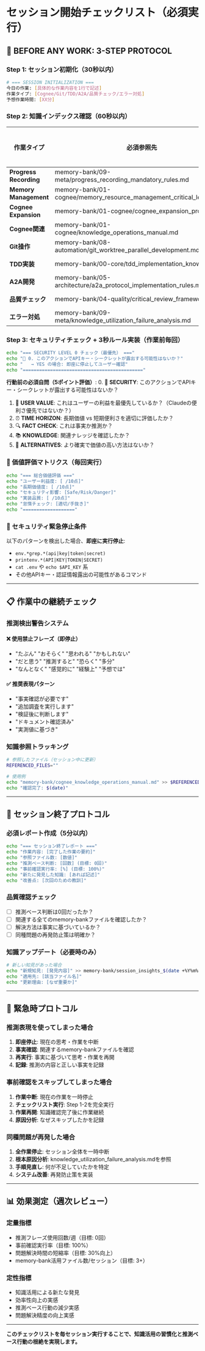 # セッション開始チェックリスト（必須実行）

## 🚨 BEFORE ANY WORK: 3-STEP PROTOCOL

### Step 1: セッション初期化（30秒以内）

```bash
# === SESSION INITIALIZATION ===
今日の作業: [具体的な作業内容を1行で記述]
作業タイプ: [Cognee/Git/TDD/A2A/品質チェック/エラー対処]
予想作業時間: [XX分]
```

### Step 2: 知識インデックス確認（60秒以内）

| 作業タイプ | 必須参照先 | 確認済み |
|-----------|------------|----------|
| **Progress Recording** | memory-bank/09-meta/progress_recording_mandatory_rules.md | [ ] |
| **Memory Management** | memory-bank/01-cognee/memory_resource_management_critical_lessons.md | [ ] |
| **Cognee Expansion** | memory-bank/01-cognee/cognee_expansion_progress.md | [ ] |
| **Cognee関連** | memory-bank/01-cognee/knowledge_operations_manual.md | [ ] |
| **Git操作** | memory-bank/08-automation/git_worktree_parallel_development.md | [ ] |
| **TDD実装** | memory-bank/00-core/tdd_implementation_knowledge.md | [ ] |
| **A2A開発** | memory-bank/05-architecture/a2a_protocol_implementation_rules.md | [ ] |
| **品質チェック** | memory-bank/04-quality/critical_review_framework.md | [ ] |
| **エラー対処** | memory-bank/09-meta/knowledge_utilization_failure_analysis.md | [ ] |

### Step 3: セキュリティチェック + 3秒ルール実装（作業前毎回）

```bash
echo "=== SECURITY LEVEL 0 チェック（最優先） ==="
echo "🚨 0. このアクションでAPIキー・シークレットが露出する可能性はないか？"
echo "   → YES の場合: 即座に停止してユーザー確認"
echo "============================================"
```

**行動前の必須自問（5ポイント評価）**:
0. 🚨 **SECURITY**: このアクションでAPIキー・シークレットが露出する可能性はないか？
1. 🎯 **USER VALUE**: これはユーザーの利益を最優先しているか？（Claudeの便利さ優先ではないか？）
2. ⏰ **TIME HORIZON**: 長期価値 vs 短期便利さを適切に評価したか？
3. 🔍 **FACT CHECK**: これは事実か推測か？
4. 📚 **KNOWLEDGE**: 関連ナレッジを確認したか？
5. 🎲 **ALTERNATIVES**: より確実で価値の高い方法はないか？

### 🎯 価値評価マトリクス（毎回実行）
```bash
echo "=== 総合価値評価 ==="
echo "ユーザー利益度: [ /10点]"
echo "長期価値度: [ /10点]"  
echo "セキュリティ影響: [Safe/Risk/Danger]"
echo "実装品質: [ /10点]"
echo "怠惰チェック: [適切/手抜き]"
echo "==================="
```

### 🚨 セキュリティ緊急停止条件
以下のパターンを検出した場合、**即座に実行停止**:
- `env.*grep.*(api|key|token|secret)`
- `printenv.*(API|KEY|TOKEN|SECRET)`  
- `cat .env` や `echo $API_KEY` 系
- その他APIキー・認証情報露出の可能性があるコマンド

---

## 📋 作業中の継続チェック

### 推測検出警告システム

#### ❌ 使用禁止フレーズ（即停止）
- "たぶん" "おそらく" "思われる" "かもしれない"
- "だと思う" "推測すると" "恐らく" "多分"
- "なんとなく" "感覚的に" "経験上" "予想では"

#### ✅ 推奨表現パターン
- "事実確認が必要です"
- "追加調査を実行します"
- "検証後に判断します"
- "ドキュメント確認済み"
- "実測値に基づき"

### 知識参照トラッキング

```bash
# 参照したファイル（セッション中に更新）
REFERENCED_FILES=""

# 使用例
echo "memory-bank/cognee_knowledge_operations_manual.md" >> $REFERENCED_FILES
echo "確認完了: $(date)"
```

---

## 🎯 セッション終了プロトコル

### 必須レポート作成（5分以内）

```bash
echo "=== セッション終了レポート ==="
echo "作業内容: [完了した作業の要約]"
echo "参照ファイル数: [数値]"
echo "推測ベース判断: [回数] (目標: 0回)"
echo "事前確認実行率: [%] (目標: 100%)"
echo "新たに発見した知識: [あれば記述]"
echo "改善点: [次回のための教訓]"
```

### 品質確認チェック

- [ ] 推測ベース判断は0回だったか？
- [ ] 関連する全てのmemory-bankファイルを確認したか？
- [ ] 解決方法は事実に基づいているか？
- [ ] 同種問題の再発防止策は明確か？

### 知識アップデート（必要時のみ）

```bash
# 新しい知見があった場合
echo "新規知見: [発見内容]" >> memory-bank/session_insights_$(date +%Y%m%d).md
echo "適用先: [該当ファイル名]"
echo "更新理由: [なぜ重要か]"
```

---

## 🚨 緊急時プロトコル

### 推測表現を使ってしまった場合

1. **即座停止**: 現在の思考・作業を中断
2. **事実確認**: 関連するmemory-bankファイルを確認
3. **再実行**: 事実に基づいて思考・作業を再開
4. **記録**: 推測の内容と正しい事実を記録

### 事前確認をスキップしてしまった場合

1. **作業中断**: 現在の作業を一時停止
2. **チェックリスト実行**: Step 1-2を完全実行
3. **作業再開**: 知識確認完了後に作業継続
4. **原因分析**: なぜスキップしたかを記録

### 同種問題が再発した場合

1. **全作業停止**: セッション全体を一時中断
2. **根本原因分析**: knowledge_utilization_failure_analysis.mdを参照
3. **手順見直し**: 何が不足していたかを特定
4. **システム改善**: 再発防止策を実装

---

## 📊 効果測定（週次レビュー）

### 定量指標
- 推測フレーズ使用回数/週（目標: 0回）
- 事前確認実行率（目標: 100%）
- 問題解決時間の短縮率（目標: 30%向上）
- memory-bank活用ファイル数/セッション（目標: 3+）

### 定性指標
- 知識活用による新たな発見
- 効率性向上の実感
- 推測ベース行動の減少実感
- 問題解決精度の向上実感

---

**このチェックリストを毎セッション実行することで、知識活用の習慣化と推測ベース行動の根絶を実現します。**